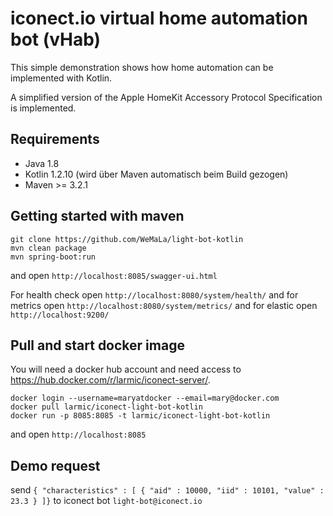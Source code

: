 # iconect.io virtual home automation bot (vHab)

This simple demonstration shows how home automation can be implemented with Kotlin.

A simplified version of the Apple HomeKit Accessory Protocol Specification is implemented.

## Requirements

* Java 1.8
* Kotlin 1.2.10 (wird über Maven automatisch beim Build gezogen)
* Maven >= 3.2.1

## Getting started with maven

```ssh
git clone https://github.com/WeMaLa/light-bot-kotlin
mvn clean package
mvn spring-boot:run
```

and open ```http://localhost:8085/swagger-ui.html```

For health check open ```http://localhost:8080/system/health/```
and for metrics open ```http://localhost:8080/system/metrics/```
and for elastic open ```http://localhost:9200/```

## Pull and start docker image

You will need a docker hub account and need access to https://hub.docker.com/r/larmic/iconect-server/.

```ssh
docker login --username=maryatdocker --email=mary@docker.com
docker pull larmic/iconect-light-bot-kotlin
docker run -p 8085:8085 -t larmic/iconect-light-bot-kotlin
```

and open ```http://localhost:8085```

## Demo request

send ``{ "characteristics" : [ { "aid" : 10000, "iid" : 10101, "value" : 23.3 } ]}``
to iconect bot ``light-bot@iconect.io``